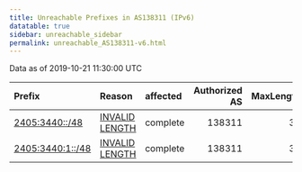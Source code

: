 ```yaml
---
title: Unreachable Prefixes in AS138311 (IPv6)
datatable: true
sidebar: unreachable_sidebar
permalink: unreachable_AS138311-v6.html
---
```


Data as of 2019-10-21 11:30:00 UTC


<div class="datatable-begin"></div>

| Prefix                                                     | Reason                                                                                                      | affected   |   Authorized AS |   MaxLength | Anchor                                       |   unreachable /48s |
|:-----------------------------------------------------------|:------------------------------------------------------------------------------------------------------------|:-----------|----------------:|------------:|:---------------------------------------------|-------------------:|
| [2405:3440::/48](https://stat.ripe.net/2405:3440::/48)     | [INVALID LENGTH](https://rpki-validator.ripe.net/announcement-preview?asn=AS138311&prefix=2405:3440::/48)   | complete   |          138311 |          32 | [APNIC](unreachable_APNIC_RPKI_Root-v6.html) |                  1 |
| [2405:3440:1::/48](https://stat.ripe.net/2405:3440:1::/48) | [INVALID LENGTH](https://rpki-validator.ripe.net/announcement-preview?asn=AS138311&prefix=2405:3440:1::/48) | complete   |          138311 |          32 | [APNIC](unreachable_APNIC_RPKI_Root-v6.html) |                  1 |

<div class="datatable-end"></div>